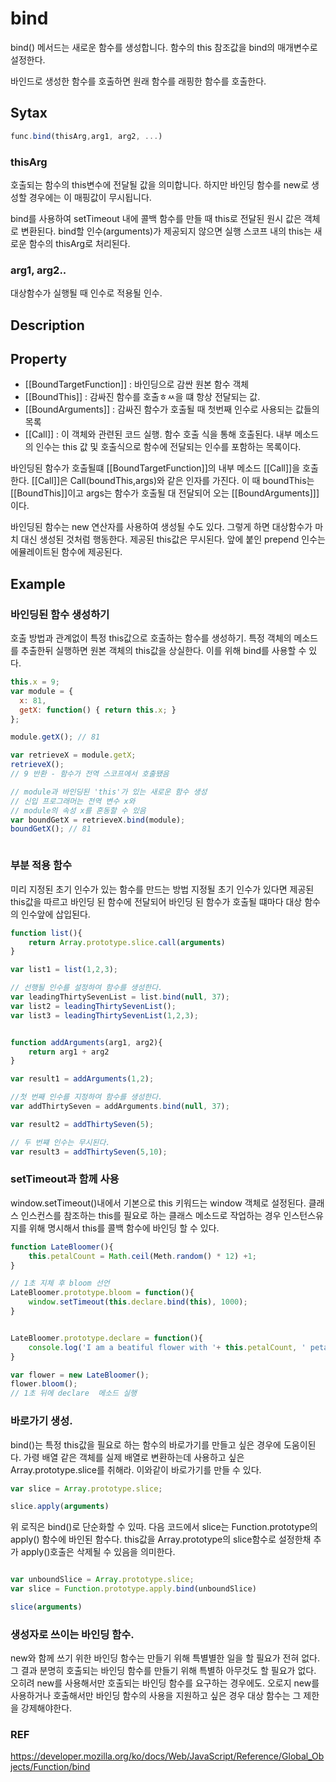 # bind


bind() 메서드는 새로운 함수를 생성합니다.
함수의 this 참조값을 bind의 매개변수로 설정한다.

바인드로 생성한 함수를 호출하면 원래 함수를 래핑한 함수를 호출한다.


## Sytax
```js
func.bind(thisArg,arg1, arg2, ...)
```


### thisArg
호출되는 함수의 this변수에 전달될 값을 의미합니다.
하지만 바인딩 함수를 new로 생성할 경우에는 이 매핑값이 무시됩니다.

bind를 사용하여 setTimeout 내에 콜백 함수를 만들 때 this로 전달된 원시 값은 객체로 변환된다.
bind할 인수(arguments)가 제공되지 않으면 실행 스코프 내의 this는 새로운 함수의 thisArg로 처리된다.


### arg1, arg2..
대상함수가 실행될 때 인수로 적용될 인수.



##  Description


## Property

- [[BoundTargetFunction]] : 바인딩으로 감싼 원본 함수 객체
- [[BoundThis]] : 감싸진 함수를 호출ㅎㅆ을 떄 항상 전달되는 값.
- [[BoundArguments]] : 감싸진 함수가 호출될 때 첫번째 인수로 사용되는 값들의 목록
- [[Call]] : 이 객체와 관련된 코드 실행. 함수 호출 식을 통해 호출된다. 내부 메소드의 인수는 this 값 및 호출식으로 함수에 전달되는 인수를 포함하는 목록이다.


바인딩된 함수가 호출될떄 [[BoundTargetFunction]]의 내부 메소드 [[Call]]을 호출한다.
[[Call]]은 Call(boundThis,args)와 같은 인자를 가진다. 이 때 boundThis는 [[BoundThis]]이고 args는 함수가 호출될 대 전달되어 오는 
[[BoundArguments]]]이다.


바인딩된 함수는 new 연산자를 사용하여 생성될 수도 있다. 그렇게 하면 대상함수가 마치 대신 생성된 것처럼 행동한다.
제공된 this값은 무시된다.
앞에 붙인 prepend 인수는 에뮬레이트된 함수에 제공된다.


## Example

### 바인딩된 함수 생성하기
호출 방법과 관계없이 특정 this값으로 호출하는 함수를 생성하기.
특정 객체의 메소드를 추출한뒤 실행하면 원본 객체의 this값을 상실한다.
이를 위해 bind를 사용할 수 있다.


```js
this.x = 9;
var module = {
  x: 81,
  getX: function() { return this.x; }
};

module.getX(); // 81

var retrieveX = module.getX;
retrieveX();
// 9 반환 - 함수가 전역 스코프에서 호출됐음

// module과 바인딩된 'this'가 있는 새로운 함수 생성
// 신입 프로그래머는 전역 변수 x와
// module의 속성 x를 혼동할 수 있음
var boundGetX = retrieveX.bind(module);
boundGetX(); // 81



```


### 부분 적용 함수
미리 지정된 초기 인수가 있는 함수를 만드는 방법
지정될 초기 인수가 있다면 제공된 this값을 따르고 바인딩 된 함수에 전달되어 바인딩 된 함수가 호출될 떄마다 대상 함수의 인수앞에 삽입된다.

```js
function list(){
    return Array.prototype.slice.call(arguments)
}

var list1 = list(1,2,3);

// 선행될 인수를 설정하여 함수를 생성한다.
var leadingThirtySevenList = list.bind(null, 37);
var list2 = leadingThirtySevenList();
var list3 = leadingThirtySevenList(1,2,3);


function addArguments(arg1, arg2){
    return arg1 + arg2
}

var result1 = addArguments(1,2);

//첫 번째 인수를 지정하여 함수를 생성한다.
var addThirtySeven = addArguments.bind(null, 37);

var result2 = addThirtySeven(5);

// 두 번쨰 인수는 무시된다.
var result3 = addThirtySeven(5,10);

```


### setTimeout과 함께 사용

window.setTimeout()내에서 기본으로 this 키워드는 window 객체로 설정된다.
클래스 인스컨스를 참조하는 this를 필요로 하는 클래스 메소드로 작업하는 경우 인스턴스유지를 위해 명시해서 this를 콜백 함수에 바인딩 할 수 있다.

```js
function LateBloomer(){
    this.petalCount = Math.ceil(Meth.random() * 12) +1;
}

// 1초 지체 후 bloom 선언
LateBloomer.prototype.bloom = function(){
    window.setTimeout(this.declare.bind(this), 1000);
}


LateBloomer.prototype.declare = function(){
    console.log('I am a beatiful flower with '+ this.petalCount, ' petals!');
}

var flower = new LateBloomer();
flower.bloom();
// 1초 뒤에 declare  메소드 실행

```


### 바로가기 생성.
bind()는 특정 this값을 필요로 하는 함수의 바로가기를 만들고 싶은 경우에 도움이된다.
가령 배열 같은 객체를 실제 배열로 변환하는데 사용하고 싶은 Array.prototype.slice를 취해라.
이와같이 바로가기를 만들 수 있다.

```js
var slice = Array.prototype.slice;

slice.apply(arguments)


```
위 로직은 bind()로 단순화할 수 있따. 다음 코드에서 slice는 Function.prototype의 apply() 함수에 바인된 함수다.
this값을 Array.prototype의 slice함수로 설정한채 추가 apply()호출은 삭제될 수 있음을 의미한다.

```js

var unboundSlice = Array.prototype.slice;
var slice = Function.prototype.apply.bind(unboundSlice)

slice(arguments)
```



### 생성자로 쓰이는 바인딩 함수.
new와 함께 쓰기 위한 바인딩 함수는 만들기 위해 특별별한 일을 할 필요가 전혀 없다.
그 결과 분명히 호출되는 바인딩 함수를 만들기 위해 특별하 아무것도 할 필요가 없다.
오히려 new를 사용해서만 호출되는 바인딩 함수를 요구하는 경우에도.
오로지 new를 사용하거나 호출해서만 바인딩 함수의 사용을 지원하고 싶은 경우 대상 함수는 그 제한을 강제해야한다.




### REF

https://developer.mozilla.org/ko/docs/Web/JavaScript/Reference/Global_Objects/Function/bind